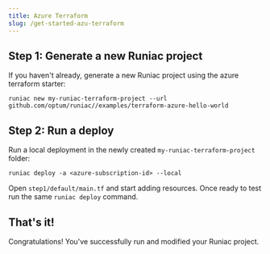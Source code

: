 ```yaml
---
title: Azure Terraform
slug: /get-started-azu-terraform
---
```


## Step 1: Generate a new Runiac project

If you haven't already, generate a new Runiac project using the azure terraform starter:

```shell
runiac new my-runiac-terraform-project --url github.com/optum/runiac//examples/terraform-azure-hello-world
```

## Step 2: Run a deploy

Run a local deployment in the newly created `my-runiac-terraform-project` folder:

```shell
runiac deploy -a <azure-subscription-id> --local
```

Open `step1/default/main.tf` and start adding resources. Once ready to test run the same `runiac deploy` command.

## That's it!

Congratulations! You've successfully run and modified your Runiac project.
